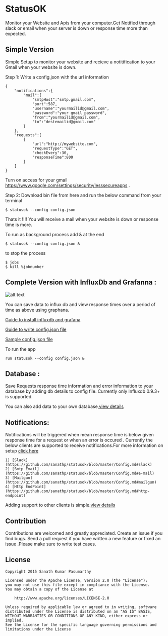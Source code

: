 # StatusOK

Monitor your Website and Apis from your computer.Get Notified through slack or email when your server is down or response time more than expected.


## Simple Version

Simple Setup to monitor your website and recieve a notitification to your Gmail when your website is down.

Step 1: Write a config.json with the url information 
```
{
	"notifications":{
		"mail":{
			"smtpHost":"smtp.gmail.com",
			"port":587,
			"username":"yourmailid@gmail.com",
			"password":"your gmail password",
			"from":"yourmailid@gmail.com",
			"to":"destemailid@gmail.com"
		}
	},
	"requests":[
		{
			"url":"http://mywebsite.com",
			"requestType":"GET",
			"checkEvery":30,	
			"responseTime":800
		}
	]
}
```
Turn on access for your gmail https://www.google.com/settings/security/lesssecureapps .

Step 2: Download bin file from here and run the below command from your terminal
```
$ statusok --config config.json
```
Thats it !!!! You will receive a mail when your website is down or response time is more.

To run as background process add & at the end

```
$ statusok --config config.json &	
```
to stop the process 
```
$ jobs
$ kill %jobnumber
```

## Complete Version with InfluxDb and Grafanna :

![alt text](https://github.com/sanathp/StatusOK/raw/master/screenshots/graphana.png "Graphana Screenshot")

You can save data to influx db and view response times over a period of time as above using graphana.

[Guide to install influxdb and grafana](https://github.com/sanathp/statusok/blob/master/Config.md#database) 

[Guide to write config.json file](https://github.com/sanathp/statusok/blob/master/Config.md#writing-a-config-file)

[Sample config.json file](https://github.com/sanathp/StatusOK/blob/master/sample_config.json)

To run the app

```
run statusok --config config.json &
```

## Database :

Save Requests response time information and error information to your database by adding db details to config file. Currently only Influxdb 0.9.3+ is supported.

You can also add data to your own database,[view details](https://github.com/sanathp/statusok/blob/master/Config.md#save-data-to-any-other-database)

## Notifications:

Notifications will be triggered when mean response time is below given response time for a request or when an error is occured . Currently the below clients are supported to receive notifications.For more information on setup [click here](https://github.com/sanathp/statusok/blob/master/Config.md#notifications)

```
1) [Slack](https://github.com/sanathp/statusok/blob/master/Config.md#slack)
2) [Smtp Email](https://github.com/sanathp/statusok/blob/master/Config.md#e-mail)
3) [Mailgun](https://github.com/sanathp/statusok/blob/master/Config.md#mailgun)
4) [Http EndPoint](https://github.com/sanathp/statusok/blob/master/Config.md#http-endpoint)
```
Adding support to other clients is simple.[view details](https://github.com/sanathp/statusok/blob/master/Config.md#write-your-own-notification-client)

## Contribution

Contributions are welcomed and greatly appreciated. Create an issue if you find bugs.
Send a pull request if you have written a new feature or fixed an issue .Please make sure to write test cases.

## License
```
Copyright 2015 Sanath Kumar Pasumarthy

Licensed under the Apache License, Version 2.0 (the "License");
you may not use this file except in compliance with the License.
You may obtain a copy of the License at

    http://www.apache.org/licenses/LICENSE-2.0

Unless required by applicable law or agreed to in writing, software
distributed under the License is distributed on an "AS IS" BASIS,
WITHOUT WARRANTIES OR CONDITIONS OF ANY KIND, either express or implied.
See the License for the specific language governing permissions and
limitations under the License
```
